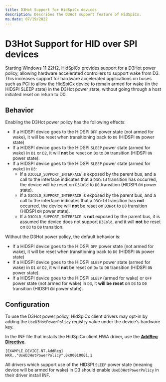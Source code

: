 ```yaml
---
title: D3Hot Support for HidSpiCx devices
description: Describes the D3Hot support feature of HidSpiCx.
ms.date: 07/19/2022
---
```


# D3Hot Support for HID over SPI devices

Starting Windows 11 22H2, HidSpiCx provides support for a D3Hot power policy, allowing hardware accelerated controllers to support wake from D3. This increases support for hardware accelerated applications on buses such as PCI to allow the HidSpiCx device to remain armed for wake (in the HIDSPI SLEEP state) in the D3Hot power state, without going through a host initiated reset on return to D0.

## Behavior
Enabling the D3Hot power policy has the following effects:
- If a HIDSPI device goes to the HIDSPI `OFF` power state (not armed for wake), it will be reset when transitioning back to `D0` (HIDSPI `ON` power state)
- If a HIDSPI device goes to the HIDSPI `SLEEP` power state (armed for wake) in `D1` or `D2`, it will **not** be reset on `Dx` to `D0` transition (HIDSPI `ON` power state).
- If a HIDSPI device goes to the HIDSPI `SLEEP` power state (armed for wake) in `D3`:
    - If a `D3COLD_SUPPORT_INTERFACE` is exposed by the parent bus, and a call to the interface indicates that a `D3Cold` transition has occurred, the device will be reset on `D3Cold` to `D0` transition (HIDSPI `ON` power state).
    - If a `D3COLD_SUPPORT_INTERFACE` is exposed by the parent bus, and a call to the interface indicates that a `D3Cold` transition has **not** occurred, the device will **not** be reset on `D3Hot` to `D0` transition (HIDSPI `ON` power state).
    - If a `D3COLD_SUPPORT_INTERFACE` is **not** exposed by the parent bus, it is assumed the device does not support `D3Cold`, and it will **not** be reset on `D3` to `D0` transition.

Without the D3Hot power policy, the default behavior is:
- If a HIDSPI device goes to the HIDSPI `OFF` power state (not armed for wake), it will be reset when transitioning back to `D0` (HIDSPI `ON` power state)
- If a HIDSPI device goes to the HIDSPI `SLEEP` power state (armed for wake) in `D1` or `D2`, it will **not** be reset on `Dx` to `D0` transition (HIDSPI `ON` power state).
- If a HIDSPI device goes to the HIDSPI `SLEEP` (armed for wake) or `OFF` power state (not armed for wake) in `D3`, it **will be reset** on `D3` to `D0` transition (HIDSPI `ON` power state).

## Configuration
To use the D3Hot power policy, HidSpiCx client drivers may opt-in by adding the `UseD3HotPowerPolicy` registry value under the device's hardware key.

In the INF file that installs the HidSpiCx client HWA driver, use the **[AddReg Directive](../install/inf-addreg-directive.md)**.

```
[EXAMPLE_DEVICE.NT.AddReg]
HKR,,"UseD3HotPowerPolicy",0x00010001,1
```

All drivers which support use of the HIDSPI `SLEEP` power state (meaning device will be armed for wake) in D3 should enable `UseD3HotPowerPolicy` in their driver install INF.